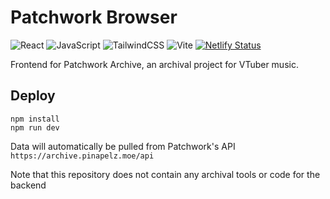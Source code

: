 # Patchwork Browser
![React](https://img.shields.io/badge/react-%2320232a.svg?style=for-the-badge&logo=react&logoColor=%2361DAFB)
![JavaScript](https://img.shields.io/badge/javascript-%23323330.svg?style=for-the-badge&logo=javascript&logoColor=%23F7DF1E)
![TailwindCSS](https://img.shields.io/badge/tailwindcss-%2338B2AC.svg?style=for-the-badge&logo=tailwind-css&logoColor=white)
![Vite](https://img.shields.io/badge/vite-%23646CFF.svg?style=for-the-badge&logo=vite&logoColor=white)
[![Netlify Status](https://api.netlify.com/api/v1/badges/ad056d87-6faa-4043-9b46-56970f45bd42/deploy-status)](https://app.netlify.com/sites/patchwork-archive/deploys)

Frontend for Patchwork Archive, an archival project for VTuber music. 

## Deploy
```
npm install
npm run dev
```
Data will automatically be pulled from Patchwork's API `https://archive.pinapelz.moe/api`

Note that this repository does not contain any archival tools or code for the backend